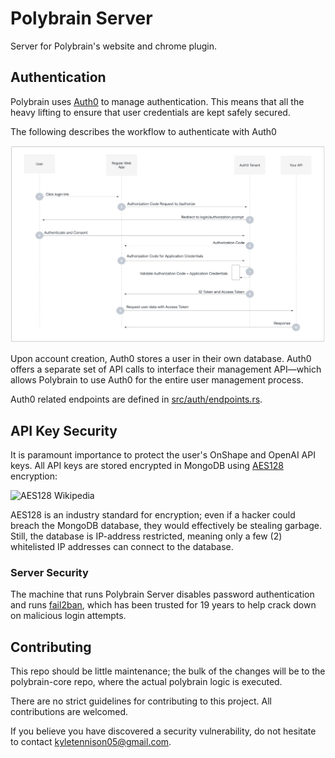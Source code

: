 # Polybrain Server

Server for Polybrain's website and chrome plugin.

## Authentication

Polybrain uses [Auth0](https://auth0.com/) to manage authentication. This means that all the heavy
lifting to ensure that user credentials are kept safely secured.

The following describes the workflow to authenticate with Auth0

![Auth0 workflow](.github/media/auth0.png)

Upon account creation, Auth0 stores a user in their own database. Auth0 offers a separate set of API calls to interface their management API—which allows Polybrain to use Auth0 for the entire user management process.

Auth0 related endpoints are defined in [src/auth/endpoints.rs](src/auth/endpoints.rs).


## API Key Security

It is paramount importance to protect the user's OnShape and OpenAI API keys. All API keys are stored encrypted in MongoDB using [AES128](https://en.wikipedia.org/wiki/Advanced_Encryption_Standard) encryption:

![AES128 Wikipedia](https://upload.wikimedia.org/wikipedia/commons/thumb/5/50/AES_%28Rijndael%29_Round_Function.png/500px-AES_%28Rijndael%29_Round_Function.png)

AES128 is an industry standard for encryption; even if a hacker could breach the MongoDB database, they would effectively be stealing garbage. Still, the database is IP-address restricted, meaning only a few (2) whitelisted IP addresses can connect to the database.

### Server Security

The machine that runs Polybrain Server disables password authentication and runs [fail2ban](https://github.com/fail2ban/fail2ban), which has been trusted for 19 years to help crack down on malicious login attempts.

## Contributing

This repo should be little maintenance; the bulk of the changes will be to the polybrain-core repo, where the actual polybrain logic is executed. 

There are no strict guidelines for contributing to this project. All contributions are welcomed.

If you believe you have discovered a security vulnerability, do not hesitate to contact kyletennison05@gmail.com.


